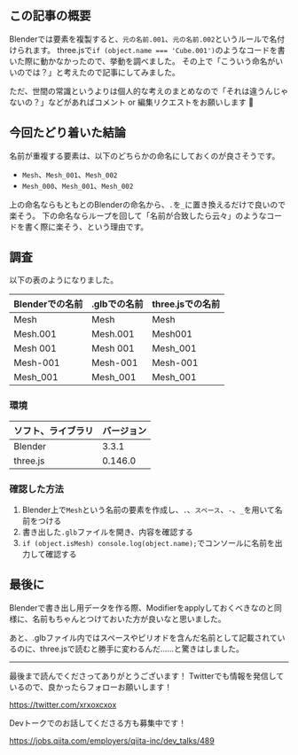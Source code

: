 <!--
title:   glTFに書き出してthree.jsで使う前提のBlenderデータでの命名
tags:    Blender,glTF,three.js
id:      4e6d9a9de5d867c990d6
private: false
-->
## この記事の概要

Blenderでは要素を複製すると、`元の名前.001`、`元の名前.002`というルールで名付けられます。
three.jsで`if (object.name === 'Cube.001')`のようなコードを書いた際に動かなかったので、挙動を調べました。
その上で「こういう命名がいいのでは？」と考えたので記事にしてみました。

ただ、世間の常識というよりは個人的な考えのまとめなので「それは違うんじゃないの？」などがあればコメント or 編集リクエストをお願いします :bow:

## 今回たどり着いた結論

名前が重複する要素は、以下のどちらかの命名にしておくのが良さそうです。

- `Mesh`、`Mesh_001`、`Mesh_002`
- `Mesh_000`、`Mesh_001`、`Mesh_002`

上の命名ならもともとのBlenderの命名から、`.`を`_`に置き換えるだけで良いので楽そう。
下の命名ならループを回して「名前が合致したら云々」のようなコードを書く際に楽そう、という理由です。

## 調査

以下の表のようになりました。

| Blenderでの名前 | .glbでの名前 | three.jsでの名前 |
| --- | --- | --- |
| Mesh | Mesh | Mesh |
| Mesh.001 | Mesh.001 | Mesh001 |
| Mesh 001 | Mesh 001 | Mesh_001 |
| Mesh-001 | Mesh-001 | Mesh-001 |
| Mesh_001 | Mesh_001 | Mesh_001 |

### 環境

| ソフト、ライブラリ | バージョン |
| --- | --- |
| Blender | 3.3.1 |
| three.js | 0.146.0 |

### 確認した方法

1. Blender上で`Mesh`という名前の要素を作成し、`.`、`スペース`、`-`、`_`を用いて名前をつける
1. 書き出した`.glb`ファイルを開き、内容を確認する
1. `if (object.isMesh) console.log(object.name);`でコンソールに名前を出力して確認する

## 最後に

Blenderで書き出し用データを作る際、Modifierをapplyしておくべきなのと同様に、名前もちゃんとつけておいた方が良いなと思いました。

あと、.glbファイル内ではスペースやピリオドを含んだ名前として記載されているのに、three.jsで読むと勝手に変わるんだ……と驚きはしました。

---

最後まで読んでくださってありがとうございます！
Twitterでも情報を発信しているので、良かったらフォローお願いします！

https://twitter.com/xrxoxcxox

Devトークでのお話してくださる方も募集中です！

https://jobs.qiita.com/employers/qiita-inc/dev_talks/489